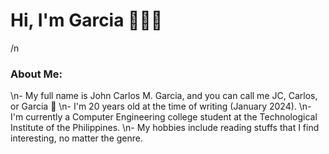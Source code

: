# Hi, I'm Garcia 👋🏼😊

/n<h3>About Me:</h3>
\n- My full name is John Carlos M. Garcia, and you can call me JC, Carlos, or Garcia 🙌
\n- I'm 20 years old at the time of writing (January 2024). 
\n- I'm currently a Computer Engineering college student at the Technological Institute of the Philippines.
\n- My hobbies include reading stuffs that I find interesting, no matter the genre. 

